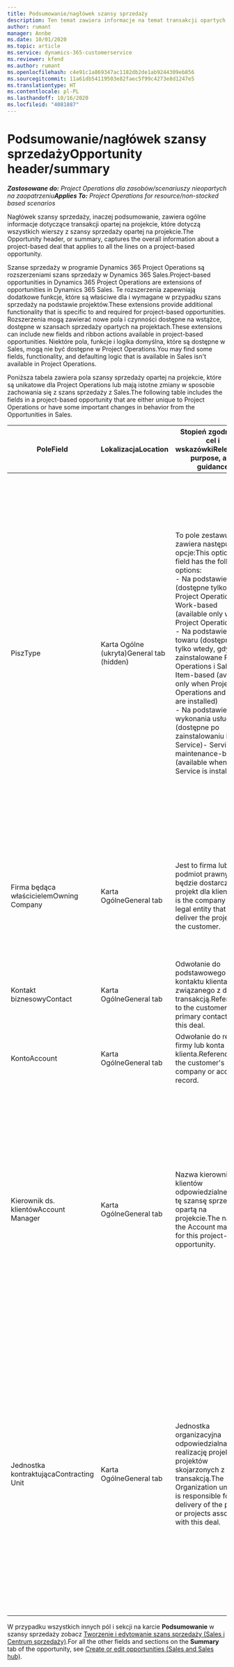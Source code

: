 ```yaml
---
title: Podsumowanie/nagłówek szansy sprzedaży
description: Ten temat zawiera informacje na temat transakcji opartych na projektach oraz o wierszach szans sprzedaży opartych na projektach.
author: rumant
manager: Annbe
ms.date: 10/01/2020
ms.topic: article
ms.service: dynamics-365-customerservice
ms.reviewer: kfend
ms.author: rumant
ms.openlocfilehash: c4e91c1a869347ac1182db2de1ab9244309eb856
ms.sourcegitcommit: 11a61db54119503e82faec5f99c4273e8d1247e5
ms.translationtype: HT
ms.contentlocale: pl-PL
ms.lasthandoff: 10/16/2020
ms.locfileid: "4081887"
---
```

# <a name="opportunity-headersummary"></a><span data-ttu-id="ea451-103">Podsumowanie/nagłówek szansy sprzedaży</span><span class="sxs-lookup"><span data-stu-id="ea451-103">Opportunity header/summary</span></span>

<span data-ttu-id="ea451-104">_**Zastosowane do:** Project Operations dla zasobów/scenariuszy nieopartych na zaopatrzeniu_</span><span class="sxs-lookup"><span data-stu-id="ea451-104">_**Applies To:** Project Operations for resource/non-stocked based scenarios_</span></span>


<span data-ttu-id="ea451-105">Nagłówek szansy sprzedaży, inaczej podsumowanie, zawiera ogólne informacje dotyczące transakcji opartej na projekcie, które dotyczą wszystkich wierszy z szansy sprzedaży opartej na projekcie.</span><span class="sxs-lookup"><span data-stu-id="ea451-105">The Opportunity header, or summary, captures the overall information about a project-based deal that applies to all the lines on a project-based opportunity.</span></span>

<span data-ttu-id="ea451-106">Szanse sprzedaży w programie Dynamics 365 Project Operations są rozszerzeniami szans sprzedaży w Dynamics 365 Sales.</span><span class="sxs-lookup"><span data-stu-id="ea451-106">Project-based opportunities in Dynamics 365 Project Operations are extensions of opportunities in Dynamics 365 Sales.</span></span> <span data-ttu-id="ea451-107">Te rozszerzenia zapewniają dodatkowe funkcje, które są właściwe dla i wymagane w przypadku szans sprzedaży na podstawie projektów.</span><span class="sxs-lookup"><span data-stu-id="ea451-107">These extensions provide additional functionality that is specific to and required for project-based opportunities.</span></span> <span data-ttu-id="ea451-108">Rozszerzenia mogą zawierać nowe pola i czynności dostępne na wstążce, dostępne w szansach sprzedaży opartych na projektach.</span><span class="sxs-lookup"><span data-stu-id="ea451-108">These extensions can include new fields and ribbon actions available in project-based opportunities.</span></span> <span data-ttu-id="ea451-109">Niektóre pola, funkcje i logika domyślna, które są dostępne w Sales, mogą nie być dostępne w Project Operations.</span><span class="sxs-lookup"><span data-stu-id="ea451-109">You may find some fields, functionality, and defaulting logic that is available in Sales isn't available in Project Operations.</span></span>

<span data-ttu-id="ea451-110">Poniższa tabela zawiera pola szansy sprzedaży opartej na projekcie, które są unikatowe dla Project Operations lub mają istotne zmiany w sposobie zachowania się z szans sprzedaży z Sales.</span><span class="sxs-lookup"><span data-stu-id="ea451-110">The following table includes the fields in a project-based opportunity that are either unique to Project Operations or have some important changes in behavior from the Opportunities in Sales.</span></span>

| <span data-ttu-id="ea451-111">**Pole**</span><span class="sxs-lookup"><span data-stu-id="ea451-111">**Field**</span></span> | <span data-ttu-id="ea451-112">**Lokalizacja**</span><span class="sxs-lookup"><span data-stu-id="ea451-112">**Location**</span></span> | <span data-ttu-id="ea451-113">**Stopień zgodności, cel i wskazówki**</span><span class="sxs-lookup"><span data-stu-id="ea451-113">**Relevance, purpose, and guidance**</span></span> | <span data-ttu-id="ea451-114">**Wpływ zmian w dalszych etapach**</span><span class="sxs-lookup"><span data-stu-id="ea451-114">**Downstream impact**</span></span> |
| --- | --- | --- | --- |
| <span data-ttu-id="ea451-115">Pisz</span><span class="sxs-lookup"><span data-stu-id="ea451-115">Type</span></span> | <span data-ttu-id="ea451-116">Karta Ogólne (ukryta)</span><span class="sxs-lookup"><span data-stu-id="ea451-116">General tab (hidden)</span></span> | <span data-ttu-id="ea451-117">To pole zestawu opcji zawiera następujące opcje:</span><span class="sxs-lookup"><span data-stu-id="ea451-117">This option set field has the following options:</span></span></br><span data-ttu-id="ea451-118">- Na podstawie pracy (dostępne tylko w Project Operations)</span><span class="sxs-lookup"><span data-stu-id="ea451-118">- Work-based (available only with Project Operations)</span></span></br><span data-ttu-id="ea451-119">- Na podstawie towaru (dostępne tylko wtedy, gdy jest zainstalowane Project Operations i Sales)</span><span class="sxs-lookup"><span data-stu-id="ea451-119">- Item-based (available only when Project Operations and Sales are installed)</span></span></br><span data-ttu-id="ea451-120">- Na podstawie wykonania usługi (dostępne po zainstalowaniu Field Service)</span><span class="sxs-lookup"><span data-stu-id="ea451-120">- Service maintenance-based (available when Field Service is installed)</span></span> | <span data-ttu-id="ea451-121">W przypadku korzystania z aplikacji Project Operations, wartość tego pola jest automatycznie ustawiana na **Na podstawie pracy** , co klasyfikuje szansę sprzedaży jako opartą na projekcie.</span><span class="sxs-lookup"><span data-stu-id="ea451-121">When you use Project Operations, this field value is automatically set to **Work-based** which classifies the Opportunity as project-based.</span></span> <span data-ttu-id="ea451-122">Szansa sprzedaży oparta na projekcie jest wymagana do włączenia wszystkich rozszerzeń specyficznych dla danego projektu i funkcji w ramach procesu sprzedaży na niższym szczeblu w zakresie omawianej transakcji.</span><span class="sxs-lookup"><span data-stu-id="ea451-122">An Opportunity should be project-based to enable all project-specific extensions and functionality in the downstream sales process for this deal.</span></span> |
| <span data-ttu-id="ea451-123">Firma będąca właścicielem</span><span class="sxs-lookup"><span data-stu-id="ea451-123">Owning Company</span></span> | <span data-ttu-id="ea451-124">Karta Ogólne</span><span class="sxs-lookup"><span data-stu-id="ea451-124">General tab</span></span> | <span data-ttu-id="ea451-125">Jest to firma lub podmiot prawny, który będzie dostarczał projekt dla klienta.</span><span class="sxs-lookup"><span data-stu-id="ea451-125">This is the company or legal entity that will deliver the project for the customer.</span></span> | <span data-ttu-id="ea451-126">Te informacje zostaną skopiowane do odpowiedniego pola z oferty projektu, która jest tworzona z poziomu tej szansy sprzedaży.</span><span class="sxs-lookup"><span data-stu-id="ea451-126">This field information will be copied to the corresponding field on the Project quote that is created from this Opportunity.</span></span> |
| <span data-ttu-id="ea451-127">Kontakt biznesowy</span><span class="sxs-lookup"><span data-stu-id="ea451-127">Contact</span></span> | <span data-ttu-id="ea451-128">Karta Ogólne</span><span class="sxs-lookup"><span data-stu-id="ea451-128">General tab</span></span> | <span data-ttu-id="ea451-129">Odwołanie do podstawowego kontaktu klienta związanego z daną transakcją.</span><span class="sxs-lookup"><span data-stu-id="ea451-129">Reference to the customer's primary contact for this deal.</span></span> | |
| <span data-ttu-id="ea451-130">Konto</span><span class="sxs-lookup"><span data-stu-id="ea451-130">Account</span></span> | <span data-ttu-id="ea451-131">Karta Ogólne</span><span class="sxs-lookup"><span data-stu-id="ea451-131">General tab</span></span> | <span data-ttu-id="ea451-132">Odwołanie do rekordu firmy lub konta klienta.</span><span class="sxs-lookup"><span data-stu-id="ea451-132">Reference to the customer's company or account record.</span></span> | |
| <span data-ttu-id="ea451-133">Kierownik ds. klientów</span><span class="sxs-lookup"><span data-stu-id="ea451-133">Account Manager</span></span> | <span data-ttu-id="ea451-134">Karta Ogólne</span><span class="sxs-lookup"><span data-stu-id="ea451-134">General tab</span></span> | <span data-ttu-id="ea451-135">Nazwa kierownika ds. klientów odpowiedzialnego za tę szansę sprzedaży opartą na projekcie.</span><span class="sxs-lookup"><span data-stu-id="ea451-135">The name of the Account manager for this project-based opportunity.</span></span> | <span data-ttu-id="ea451-136">Kierownik ds. klientów jest odpowiedzialny za zarządzanie relacjami z klientem podczas realizacji tego projektu.</span><span class="sxs-lookup"><span data-stu-id="ea451-136">The Account manager is responsible for managing the relationship with the customer through the completion of this project.</span></span> <span data-ttu-id="ea451-137">Bazując na zasobie możliwym do rezerwacji powiązanym z kierownikiem ds. klientów, jednostka kontraktująca będzie domyślnie wybrana.</span><span class="sxs-lookup"><span data-stu-id="ea451-137">Based on the bookable resource record tied to the Account manager, the contracting unit is defaulted.</span></span> |
| <span data-ttu-id="ea451-138">Jednostka kontraktująca</span><span class="sxs-lookup"><span data-stu-id="ea451-138">Contracting Unit</span></span> | <span data-ttu-id="ea451-139">Karta Ogólne</span><span class="sxs-lookup"><span data-stu-id="ea451-139">General tab</span></span> | <span data-ttu-id="ea451-140">Jednostka organizacyjna odpowiedzialna za realizację projektu lub projektów skojarzonych z tą transakcją.</span><span class="sxs-lookup"><span data-stu-id="ea451-140">The Organization unit that is responsible for the delivery of the project or projects associated with this deal.</span></span> | <span data-ttu-id="ea451-141">Jednostka zamawiająca to wydział firmy, który będzie odpowiedzialny za ukończenie projektu po zamknięciu transakcji.</span><span class="sxs-lookup"><span data-stu-id="ea451-141">The contracting unit is the division of the company that will complete the project(s) after the deal is closed.</span></span> <span data-ttu-id="ea451-142">Każda jednostka zamawiająca korzysta z jakiejś waluty, i ta waluta jest używana do raportowania szacowanych i rzeczywistych kosztów poniesionych podczas projektu.</span><span class="sxs-lookup"><span data-stu-id="ea451-142">Every contracting unit has a currency, and this currency is used to report estimated and actual costs incurred during the project.</span></span> |

<span data-ttu-id="ea451-143">W przypadku wszystkich innych pól i sekcji na karcie **Podsumowanie** w szansy sprzedaży zobacz [Tworzenie i edytowanie szans sprzedaży (Sales i Centrum sprzedaży)](https://docs.microsoft.com/dynamics365/sales-enterprise/create-edit-opportunity-sales).</span><span class="sxs-lookup"><span data-stu-id="ea451-143">For all the other fields and sections on the **Summary** tab of the opportunity, see [Create or edit opportunities (Sales and Sales hub)](https://docs.microsoft.com/dynamics365/sales-enterprise/create-edit-opportunity-sales).</span></span>
